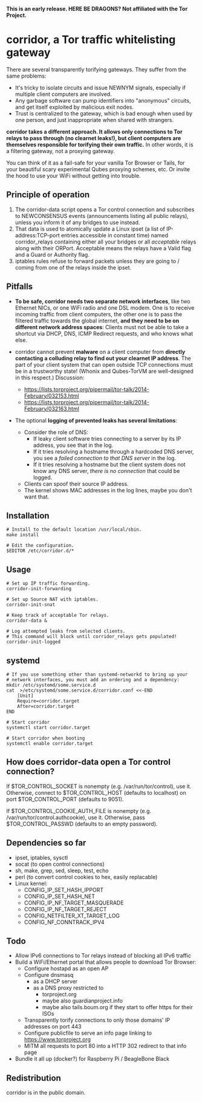 **This is an early release. HERE BE DRAGONS? Not affiliated with the Tor Project.**

# corridor, a Tor traffic whitelisting gateway

There are several transparently torifying gateways. They suffer from the same problems:

- It's tricky to isolate circuits and issue NEWNYM signals, especially if multiple client computers are involved.
- Any garbage software can pump identifiers into "anonymous" circuits, and get itself exploited by malicious exit nodes.
- Trust is centralized to the gateway, which is bad enough when used by one person, and just inappropriate when shared with strangers.

**corridor takes a different approach. It allows only connections to Tor relays to pass through (no clearnet leaks!), but client computers are themselves responsible for torifying their own traffic.** In other words, it is a filtering gateway, not a proxying gateway.

You can think of it as a fail-safe for your vanilla Tor Browser or Tails, for your beautiful scary experimental Qubes proxying schemes, etc. Or invite the hood to use your WiFi without getting into trouble.


## Principle of operation

1. The corridor-data script opens a Tor control connection and subscribes to NEWCONSENSUS events (announcements listing all public relays), unless you inform it of any bridges to use instead.
2. That data is used to atomically update a Linux ipset (a list of IP-address:TCP-port entries accessible in constant time) named corridor_relays containing either all your bridges or all *acceptable* relays along with their ORPort. Acceptable means the relays have a Valid flag and a Guard or Authority flag.
3. iptables rules refuse to forward packets unless they are going to / coming from one of the relays inside the ipset.


## Pitfalls

- **To be safe, corridor needs two separate network interfaces**, like two Ethernet NICs, or one WiFi radio and one DSL modem. One is to receive incoming traffic from client computers, the other one is to pass the filtered traffic towards the global internet, **and they need to be on different network address spaces**: Clients must not be able to take a shortcut via DHCP, DNS, ICMP Redirect requests, and who knows what else.

- corridor cannot prevent **malware** on a client computer from **directly contacting a colluding relay to find out your clearnet IP address**. The part of your client system that can open outside TCP connections must be in a trustworthy state! (Whonix and Qubes-TorVM are well-designed in this respect.) Discussion:
	- https://lists.torproject.org/pipermail/tor-talk/2014-February/032153.html
	- https://lists.torproject.org/pipermail/tor-talk/2014-February/032163.html

- The optional **logging of prevented leaks has several limitations**:
	- Consider the role of DNS:
		- If leaky client software tries connecting to a server by its IP address, you see that in the log.
		- If it tries resolving a hostname through a hardcoded DNS server, you see a *failed connection to that DNS server* in the log.
		- If it tries resolving a hostname but the client system does not know any DNS server, *there is no connection* that could be logged.
	- Clients can spoof their source IP address.
	- The kernel shows MAC addresses in the log lines, maybe you don't want that.


## Installation

```
# Install to the default location /usr/local/sbin.
make install

# Edit the configuration.
$EDITOR /etc/corridor.d/*
```


## Usage
```
# Set up IP traffic forwarding.
corridor-init-forwarding

# Set up Source NAT with iptables.
corridor-init-snat

# Keep track of acceptable Tor relays.
corridor-data &

# Log attempted leaks from selected clients.
# This command will block until corridor_relays gets populated!
corridor-init-logged
```


## systemd

```
# If you use something other than systemd-networkd to bring up your
# network interfaces, you must add an ordering and a dependency:
mkdir /etc/systemd/some.service.d
cat  >/etc/systemd/some.service.d/corridor.conf <<-END
	[Unit]
	Require=corridor.target
	After=corridor.target
END

# Start corridor
systemctl start corridor.target

# Start corridor when booting
systemctl enable corridor.target
```


## How does corridor-data open a Tor control connection?

If $TOR_CONTROL_SOCKET is nonempty (e.g. /var/run/tor/control), use it.
Otherwise, connect to $TOR_CONTROL_HOST (defaults to localhost) on port $TOR_CONTROL_PORT (defaults to 9051).

If $TOR_CONTROL_COOKIE_AUTH_FILE is nonempty (e.g. /var/run/tor/control.authcookie), use it.
Otherwise, pass $TOR_CONTROL_PASSWD (defaults to an empty password).


## Dependencies so far

- ipset, iptables, sysctl
- socat (to open control connections)
- sh, make, grep, sed, sleep, test, echo
- perl (to convert control cookies to hex, easily replacable)
- Linux kernel:
	- CONFIG_IP_SET_HASH_IPPORT
	- CONFIG_IP_SET_HASH_NET
	- CONFIG_IP_NF_TARGET_MASQUERADE
	- CONFIG_IP_NF_TARGET_REJECT
	- CONFIG_NETFILTER_XT_TARGET_LOG
	- CONFIG_NF_CONNTRACK_IPV4


## Todo

- Allow IPv6 connections to Tor relays instead of blocking all IPv6 traffic
- Build a WiFi/Ethernet portal that allows people to download Tor Browser:
	- Configure hostapd as an open AP
	- Configure dnsmasq
		- as a DHCP server
		- as a DNS proxy restricted to
			- torproject.org
			- maybe also guardianproject.info
			- maybe also tails.boum.org if they start to offer https for their ISOs
	- Transparently torify connections to only those domains' IP addresses on port 443
	- Configure publicfile to serve an info page linking to https://www.torproject.org
	- MITM all requests to port 80 into a HTTP 302 redirect to that info page
- Bundle it all up (docker?) for Raspberry Pi / BeagleBone Black


## Redistribution

corridor is in the public domain.
